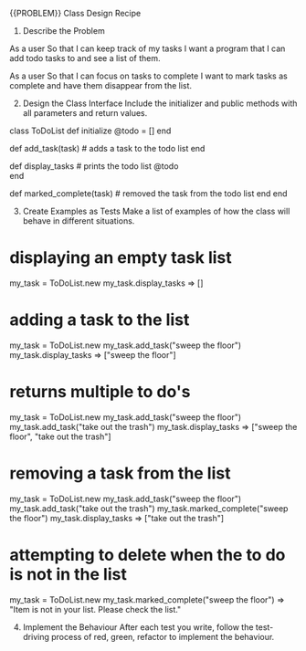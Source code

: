 {{PROBLEM}} Class Design Recipe
1. Describe the Problem

As a user
So that I can keep track of my tasks
I want a program that I can add todo tasks to and see a list of them.

As a user
So that I can focus on tasks to complete
I want to mark tasks as complete and have them disappear from the list.


2. Design the Class Interface
Include the initializer and public methods with all parameters and return values.

class ToDoList
  def initialize
    @todo = []
  end

  def add_task(task)
    # adds a task to the todo list
  end

  def display_tasks
    # prints the todo list
    @todo  
  end

  def marked_complete(task)
    # removed the task from the todo list
  end
end


3. Create Examples as Tests
Make a list of examples of how the class will behave in different situations.

# displaying an empty task list
my_task = ToDoList.new
my_task.display_tasks => []

# adding a task to the list
my_task = ToDoList.new
my_task.add_task("sweep the floor")
my_task.display_tasks => ["sweep the floor"]

# returns multiple to do's
my_task = ToDoList.new
my_task.add_task("sweep the floor")
my_task.add_task("take out the trash")
my_task.display_tasks => ["sweep the floor", "take out the trash"]

# removing a task from the list
my_task = ToDoList.new
my_task.add_task("sweep the floor")
my_task.add_task("take out the trash")
my_task.marked_complete("sweep the floor")
my_task.display_tasks => ["take out the trash"]

# attempting to delete when the to do is not in the list
my_task = ToDoList.new
my_task.marked_complete("sweep the floor") => "Item is not in your list. Please check the list."


4. Implement the Behaviour
After each test you write, follow the test-driving process of red, green, refactor to implement the behaviour.